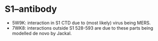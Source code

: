 S1–antibody
===========

* 5W9K: interaction in S1 CTD due to (most likely) virus being MERS.
* 7WK8: interactions outside S1 528-593 are due to these parts being modelled de novo by Jackal.
